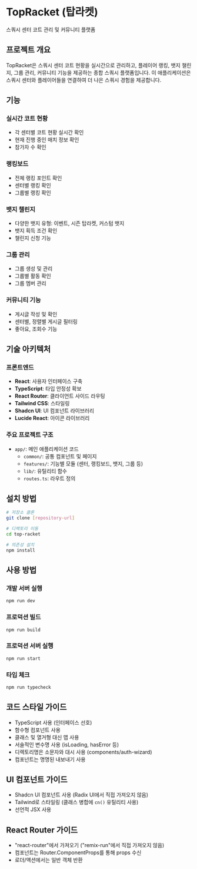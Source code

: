 # TopRacket (탑라켓)

스쿼시 센터 코트 관리 및 커뮤니티 플랫폼

## 프로젝트 개요

TopRacket은 스쿼시 센터 코트 현황을 실시간으로 관리하고, 플레이어 랭킹, 뱃지 챌린지, 그룹 관리, 커뮤니티 기능을 제공하는 종합 스쿼시 플랫폼입니다. 이 애플리케이션은 스쿼시 센터와 플레이어들을 연결하여 더 나은 스쿼시 경험을 제공합니다.

## 기능

### 실시간 코트 현황
- 각 센터별 코트 현황 실시간 확인
- 현재 진행 중인 매치 정보 확인
- 참가자 수 확인

### 랭킹보드
- 전체 랭킹 포인트 확인
- 센터별 랭킹 확인
- 그룹별 랭킹 확인

### 뱃지 챌린지
- 다양한 뱃지 유형: 이벤트, 시즌 탑라켓, 커스텀 뱃지
- 뱃지 획득 조건 확인
- 챌린지 신청 기능

### 그룹 관리
- 그룹 생성 및 관리
- 그룹별 활동 확인
- 그룹 멤버 관리

### 커뮤니티 기능
- 게시글 작성 및 확인
- 센터별, 정렬별 게시글 필터링
- 좋아요, 조회수 기능

## 기술 아키텍처

### 프론트엔드
- **React**: 사용자 인터페이스 구축
- **TypeScript**: 타입 안정성 확보
- **React Router**: 클라이언트 사이드 라우팅
- **Tailwind CSS**: 스타일링
- **Shadcn UI**: UI 컴포넌트 라이브러리
- **Lucide React**: 아이콘 라이브러리

### 주요 프로젝트 구조
- `app/`: 메인 애플리케이션 코드
  - `common/`: 공통 컴포넌트 및 페이지
  - `features/`: 기능별 모듈 (센터, 랭킹보드, 뱃지, 그룹 등)
  - `lib/`: 유틸리티 함수
  - `routes.ts`: 라우트 정의

## 설치 방법

```bash
# 저장소 클론
git clone [repository-url]

# 디렉토리 이동
cd top-racket

# 의존성 설치
npm install
```

## 사용 방법

### 개발 서버 실행
```bash
npm run dev
```

### 프로덕션 빌드
```bash
npm run build
```

### 프로덕션 서버 실행
```bash
npm run start
```

### 타입 체크
```bash
npm run typecheck
```

## 코드 스타일 가이드
- TypeScript 사용 (인터페이스 선호)
- 함수형 컴포넌트 사용
- 클래스 및 열거형 대신 맵 사용
- 서술적인 변수명 사용 (isLoading, hasError 등)
- 디렉토리명은 소문자와 대시 사용 (components/auth-wizard)
- 컴포넌트는 명명된 내보내기 사용

## UI 컴포넌트 가이드
- Shadcn UI 컴포넌트 사용 (Radix UI에서 직접 가져오지 않음)
- Tailwind로 스타일링 (클래스 병합에 `cn()` 유틸리티 사용)
- 선언적 JSX 사용

## React Router 가이드
- "react-router"에서 가져오기 ("remix-run"에서 직접 가져오지 않음)
- 컴포넌트는 Router.ComponentProps를 통해 props 수신
- 로더/액션에서는 일반 객체 반환